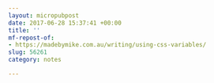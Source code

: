 ```yaml
---
layout: micropubpost
date: 2017-06-28 15:37:41 +00:00
title: ''
mf-repost-of:
- https://madebymike.com.au/writing/using-css-variables/
slug: 56261
category: notes

---
```

